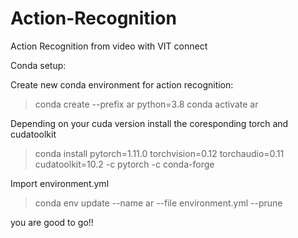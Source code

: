 # Action-Recognition
Action Recognition from video with VIT connect

Conda setup:

Create new conda environment for action recognition:
> conda create --prefix ar python=3.8
> conda activate ar

Depending on your cuda version install the coresponding torch and cudatoolkit
> conda install pytorch=1.11.0 torchvision=0.12 torchaudio=0.11 cudatoolkit=10.2 -c pytorch -c conda-forge

Import environment.yml
> conda env update --name ar --file environment.yml --prune

you are good to go!!